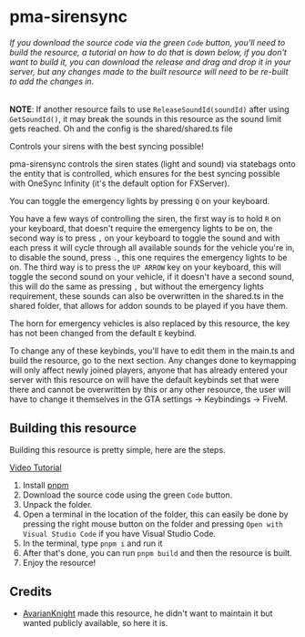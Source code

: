 # pma-sirensync

###### *If you download the source code via the green `Code` button, you'll need to build the resource, a tutorial on how to do that is down below, if you don't want to build it, you can download the release and drag and drop it in your server, but any changes made to the built resource will need to be re-built to add the changes in.*

**NOTE**: If another resource fails to use `ReleaseSoundId(soundId)` after using `GetSoundId()`, it may break the sounds in this resource as the sound limit gets reached. Oh and the config is the shared/shared.ts file

Controls your sirens with the best syncing possible!

pma-sirensync controls the siren states (light and sound) via statebags onto the entity that is controlled, which ensures for the best syncing possible with OneSync Infinity (it's the default option for FXServer).

You can toggle the emergency lights by pressing `Q` on your keyboard.

You have a few ways of controlling the siren, the first way is to hold `R` on your keyboard, that doesn't require the emergency lights to be on, the second way is to press `,` on your keyboard to toggle the sound and with each press it will cycle through all available sounds for the vehicle you're in, to disable the sound, press `.`, this one requires the emergency lights to be on. The third way is to press the `UP ARROW` key on your keyboard, this will toggle the second sound on your vehicle, if it doesn't have a second sound, this will do the same as pressing `,` but without the emergency lights requirement, these sounds can also be overwritten in the shared.ts in the shared folder, that allows for addon sounds to be played if you have them.

The horn for emergency vehicles is also replaced by this resource, the key has not been changed from the default `E` keybind.

To change any of these keybinds, you'll have to edit them in the main.ts and build the resource, go to the next section. Any changes done to keymapping will only affect newly joined players, anyone that has already entered your server with this resource on will have the default keybinds set that were there and cannot be overwritten by this or any other resource, the user will have to change it themselves in the GTA settings -> Keybindings -> FiveM.

## Building this resource

Building this resource is pretty simple, here are the steps.

[Video Tutorial](https://youtu.be/1sqYjzEQCT0)

1. Install [pnpm](https://pnpm.io/installation#using-npm)
2. Download the source code using the green `Code` button.
3. Unpack the folder.
4. Open a terminal in the location of the folder, this can easily be done by pressing the right mouse button on the folder and pressing `Open with Visual Studio Code` if you have Visual Studio Code.
5. In the terminal, type `pnpm i` and run it
6. After that's done, you can run `pnpm build` and then the resource is built.
7. Enjoy the resource!

## Credits

* [AvarianKnight](https://github.com/AvarianKnight) made this resource, he didn't want to maintain it but wanted publicly available, so here it is.
